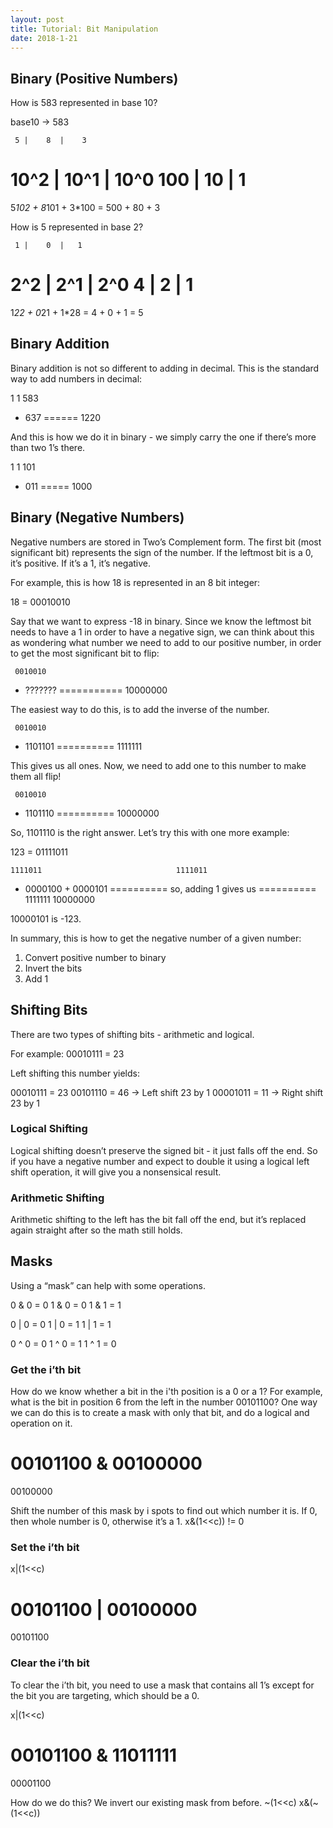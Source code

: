 ```yaml
---
layout: post
title: Tutorial: Bit Manipulation
date: 2018-1-21
---
```

## Binary (Positive Numbers)

How is 583 represented in base 10?

base10 -> 583

     5 |    8  |    3
  10^2 | 10^1  | 10^0 
  100  |   10  |    1 
=======================
  5*102 + 8*101 + 3*100
= 500   + 80   +    3

How is 5 represented in base 2?

     1 |    0  |   1 
   2^2 |  2^1  | 2^0 
     4 |    2  |   1 
=======================
 1*22  +  0*21  + 1*28
=  4   +    0  +   1
=  5

## Binary Addition

Binary addition is not so different to adding in decimal.
This is the standard way to add numbers in decimal:

   1 1
   583
+  637
======
  1220

And this is how we do it in binary - we simply carry the one if there’s more than two 1’s there.

  1 1
  101
+ 011
=====
 1000
 
## Binary (Negative Numbers)

Negative numbers are stored in Two’s Complement form. The first bit (most significant bit) represents the sign of the number. 
If the leftmost bit is a 0, it’s positive. If it’s a 1, it’s negative.

For example, this is how 18 is represented in an 8 bit integer:

18 = 00010010

Say that we want to express -18 in binary. Since we know the leftmost bit needs to have a 1 in order to have a negative sign, we can think about this as wondering what number we need to add to our positive number, in order to get the most significant bit to flip:

     0010010
  +  ???????
 ===========
    10000000
    
The easiest way to do this, is to add the inverse of the number.

     0010010
  +  1101101
  ==========
     1111111
     
This gives us all ones. Now, we need to add one to this number to make them all flip!

     0010010
  +  1101110
  ==========
    10000000
    
So, 1101110 is the right answer. Let’s try this with one more example:

123 = 01111011

    1111011                              1111011
  + 0000100                            + 0000101
  ==========   so, adding 1 gives us   ==========
    1111111                             10000000

10000101 is -123.

In summary, this is how to get the negative number of a given number:

1. Convert positive number to binary
2. Invert the bits
3. Add 1

## Shifting Bits

There are two types of shifting bits - arithmetic and logical.

For example:
00010111 = 23

Left shifting this number yields:

00010111 = 23
00101110 = 46 -> Left shift 23 by 1
00001011 = 11 -> Right shift 23 by 1

### Logical Shifting

Logical shifting doesn’t preserve the signed bit - it just falls off the end. So if you have a negative number and expect to double it using a logical left shift operation, it will give you a nonsensical result.

### Arithmetic Shifting

Arithmetic shifting to the left has the bit fall off the end, but it’s replaced again straight after so the math still holds.

## Masks

Using a “mask” can help with some operations.

0 & 0 = 0
1 & 0 = 0
1 & 1 = 1

0 | 0 = 0
1 | 0 = 1
1 | 1 = 1

0 ^ 0 = 0
1 ^ 0 = 1
1 ^ 1 = 0

### Get the i’th bit

How do we know whether a bit in the i'th position is a 0 or a 1? For example, what is the bit in position 6 from the left in the number 00101100?
One way we can do this is to create a mask with only that bit, and do a logical and operation on it.

  00101100
& 00100000
==========
  00100000
  
Shift the number of this mask by i spots to find out which number it is. If 0, then whole number is 0, otherwise it’s a 1.
x&(1<<c)) != 0

### Set the i’th bit

x|(1<<c)

  00101100
| 00100000
==========
  00101100

### Clear the i’th bit

To clear the i’th bit, you need to use a mask that contains all 1’s except for the bit you are targeting, which should be a 0.

x|(1<<c)

  00101100
& 11011111
==========
  00001100
  
How do we do this? We invert our existing mask from before.
~(1<<c)
x&(~(1<<c))
